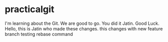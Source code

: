 # practicalgit
I'm learning about the Git. We are good to go. You did it Jatin. Good Luck.
Hello, this is Jatin who made these changes.
this changes with new feature branch
testing rebase command
